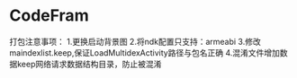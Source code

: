 # CodeFram
打包注意事项：
1.更换启动背景图
2.将ndk配置只支持：armeabi
3.修改maindexlist.keep,保证LoadMultidexActivity路径与包名正确
4.混淆文件增加数据keep网络请求数据结构目录，防止被混淆
